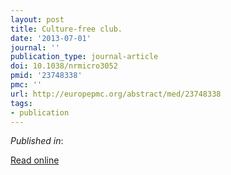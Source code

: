 ```yaml
---
layout: post
title: Culture-free club.
date: '2013-07-01'
journal: ''
publication_type: journal-article
doi: 10.1038/nrmicro3052
pmid: '23748338'
pmc: ''
url: http://europepmc.org/abstract/med/23748338
tags:
- publication
---
```


*Published in*: 

[Read online](http://europepmc.org/abstract/med/23748338)


